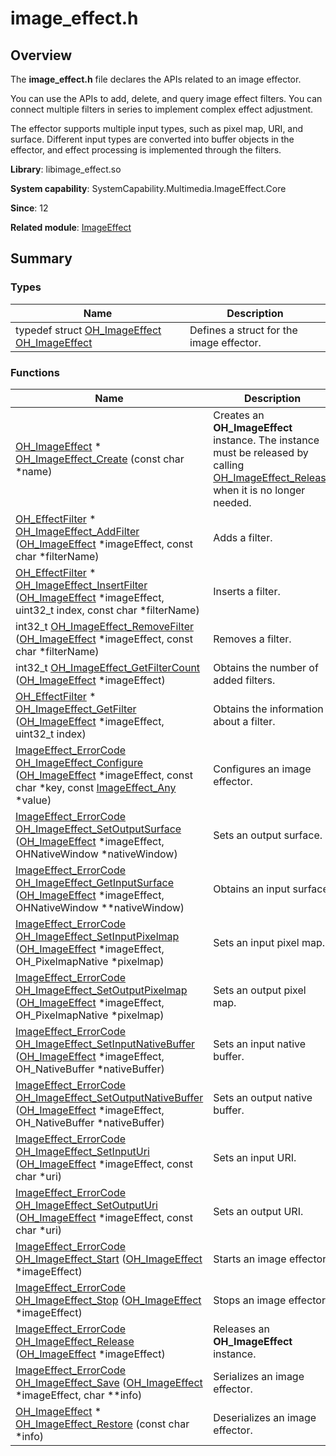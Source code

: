 # image_effect.h


## Overview

The **image_effect.h** file declares the APIs related to an image effector.

You can use the APIs to add, delete, and query image effect filters. You can connect multiple filters in series to implement complex effect adjustment.

The effector supports multiple input types, such as pixel map, URI, and surface. Different input types are converted into buffer objects in the effector, and effect processing is implemented through the filters.

**Library**: libimage_effect.so

**System capability**: SystemCapability.Multimedia.ImageEffect.Core

**Since**: 12

**Related module**: [ImageEffect](_image_effect.md)


## Summary


### Types

| Name| Description| 
| -------- | -------- |
| typedef struct [OH_ImageEffect](_image_effect.md#oh_imageeffect) [OH_ImageEffect](_image_effect.md#oh_imageeffect) | Defines a struct for the image effector. | 


### Functions

| Name| Description| 
| -------- | -------- |
| [OH_ImageEffect](_image_effect.md#oh_imageeffect) \* [OH_ImageEffect_Create](_image_effect.md#oh_imageeffect_create) (const char \*name) | Creates an **OH_ImageEffect** instance. The instance must be released by calling [OH_ImageEffect_Release](_image_effect.md#oh_imageeffect_release) when it is no longer needed. | 
| [OH_EffectFilter](_image_effect.md#oh_effectfilter) \* [OH_ImageEffect_AddFilter](_image_effect.md#oh_imageeffect_addfilter) ([OH_ImageEffect](_image_effect.md#oh_imageeffect) \*imageEffect, const char \*filterName) | Adds a filter. | 
| [OH_EffectFilter](_image_effect.md#oh_effectfilter) \* [OH_ImageEffect_InsertFilter](_image_effect.md#oh_imageeffect_insertfilter) ([OH_ImageEffect](_image_effect.md#oh_imageeffect) \*imageEffect, uint32_t index, const char \*filterName) | Inserts a filter. | 
| int32_t [OH_ImageEffect_RemoveFilter](_image_effect.md#oh_imageeffect_removefilter) ([OH_ImageEffect](_image_effect.md#oh_imageeffect) \*imageEffect, const char \*filterName) | Removes a filter. | 
| int32_t [OH_ImageEffect_GetFilterCount](_image_effect.md#oh_imageeffect_getfiltercount) ([OH_ImageEffect](_image_effect.md#oh_imageeffect) \*imageEffect) | Obtains the number of added filters. | 
| [OH_EffectFilter](_image_effect.md#oh_effectfilter) \* [OH_ImageEffect_GetFilter](_image_effect.md#oh_imageeffect_getfilter) ([OH_ImageEffect](_image_effect.md#oh_imageeffect) \*imageEffect, uint32_t index) | Obtains the information about a filter. | 
| [ImageEffect_ErrorCode](_image_effect.md#imageeffect_errorcode) [OH_ImageEffect_Configure](_image_effect.md#oh_imageeffect_configure) ([OH_ImageEffect](_image_effect.md#oh_imageeffect) \*imageEffect, const char \*key, const [ImageEffect_Any](_image_effect___any.md) \*value) | Configures an image effector. | 
| [ImageEffect_ErrorCode](_image_effect.md#imageeffect_errorcode) [OH_ImageEffect_SetOutputSurface](_image_effect.md#oh_imageeffect_setoutputsurface) ([OH_ImageEffect](_image_effect.md#oh_imageeffect) \*imageEffect, OHNativeWindow \*nativeWindow) | Sets an output surface. | 
| [ImageEffect_ErrorCode](_image_effect.md#imageeffect_errorcode) [OH_ImageEffect_GetInputSurface](_image_effect.md#oh_imageeffect_getinputsurface) ([OH_ImageEffect](_image_effect.md#oh_imageeffect) \*imageEffect, OHNativeWindow \*\*nativeWindow) | Obtains an input surface. | 
| [ImageEffect_ErrorCode](_image_effect.md#imageeffect_errorcode) [OH_ImageEffect_SetInputPixelmap](_image_effect.md#oh_imageeffect_setinputpixelmap) ([OH_ImageEffect](_image_effect.md#oh_imageeffect) \*imageEffect, OH_PixelmapNative \*pixelmap) | Sets an input pixel map. | 
| [ImageEffect_ErrorCode](_image_effect.md#imageeffect_errorcode) [OH_ImageEffect_SetOutputPixelmap](_image_effect.md#oh_imageeffect_setoutputpixelmap) ([OH_ImageEffect](_image_effect.md#oh_imageeffect) \*imageEffect, OH_PixelmapNative \*pixelmap) | Sets an output pixel map. | 
| [ImageEffect_ErrorCode](_image_effect.md#imageeffect_errorcode) [OH_ImageEffect_SetInputNativeBuffer](_image_effect.md#oh_imageeffect_setinputnativebuffer) ([OH_ImageEffect](_image_effect.md#oh_imageeffect) \*imageEffect, OH_NativeBuffer \*nativeBuffer) | Sets an input native buffer. | 
| [ImageEffect_ErrorCode](_image_effect.md#imageeffect_errorcode) [OH_ImageEffect_SetOutputNativeBuffer](_image_effect.md#oh_imageeffect_setoutputnativebuffer) ([OH_ImageEffect](_image_effect.md#oh_imageeffect) \*imageEffect, OH_NativeBuffer \*nativeBuffer) | Sets an output native buffer. | 
| [ImageEffect_ErrorCode](_image_effect.md#imageeffect_errorcode) [OH_ImageEffect_SetInputUri](_image_effect.md#oh_imageeffect_setinputuri) ([OH_ImageEffect](_image_effect.md#oh_imageeffect) \*imageEffect, const char \*uri) | Sets an input URI. | 
| [ImageEffect_ErrorCode](_image_effect.md#imageeffect_errorcode) [OH_ImageEffect_SetOutputUri](_image_effect.md#oh_imageeffect_setoutputuri) ([OH_ImageEffect](_image_effect.md#oh_imageeffect) \*imageEffect, const char \*uri) | Sets an output URI. | 
| [ImageEffect_ErrorCode](_image_effect.md#imageeffect_errorcode) [OH_ImageEffect_Start](_image_effect.md#oh_imageeffect_start) ([OH_ImageEffect](_image_effect.md#oh_imageeffect) \*imageEffect) | Starts an image effector. | 
| [ImageEffect_ErrorCode](_image_effect.md#imageeffect_errorcode) [OH_ImageEffect_Stop](_image_effect.md#oh_imageeffect_stop) ([OH_ImageEffect](_image_effect.md#oh_imageeffect) \*imageEffect) | Stops an image effector. | 
| [ImageEffect_ErrorCode](_image_effect.md#imageeffect_errorcode) [OH_ImageEffect_Release](_image_effect.md#oh_imageeffect_release) ([OH_ImageEffect](_image_effect.md#oh_imageeffect) \*imageEffect) | Releases an **OH_ImageEffect** instance. | 
| [ImageEffect_ErrorCode](_image_effect.md#imageeffect_errorcode) [OH_ImageEffect_Save](_image_effect.md#oh_imageeffect_save) ([OH_ImageEffect](_image_effect.md#oh_imageeffect) \*imageEffect, char \*\*info) | Serializes an image effector. | 
| [OH_ImageEffect](_image_effect.md#oh_imageeffect) \* [OH_ImageEffect_Restore](_image_effect.md#oh_imageeffect_restore) (const char \*info) | Deserializes an image effector. | 
